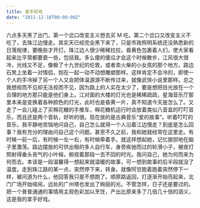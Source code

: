 ```yaml
---
title: 拿手好戏
date: "2011-12-18T00:00:00Z"
---
```


六点多天黑了出门，第一个岔口改变主义想去买 M 吃，第二个岔口又改变主义不吃了，去珠江边慢走。其实天已经完全黑下来了，只是市政照明系统还没熟悉新的日落规律，要晚些才开灯。珠江边人很少稀稀拉拉，昏黄色包裹着人们，使大家看起来比平常都要衰一些，包括我。多么傻的傻瓜才会这个时候散步，江风很大很冷，光线又不足，像极了十九世纪的伦敦，或者卖火柴的小女孩的那个地方。路边石凳上坐着一对情侣，抱在一起一动不动想雕塑那样。这样肯定不会冷的，即使一个人的手冷掉了另一个人又会把体温源源不断传过来，就像武侠小说里那样。总之我想视而不见却无法视而不见，因为路上的人实在太少了，要是想把目光放在一个合理的地方那只能是他们身上。江对面的大楼的灯光也是稀稀疏疏，星海音乐厅那里本来是变换着各种颜色的灯光，此时也是昏黄一片，真不知道今天是怎么了。又走了一会儿碰上了买棉花糖的手推车，棉花糖机运行时会放着类似八音盒的叮叮音乐，而且还是两个音轨，好听的很。现在放的是古典音乐“爱的故事”。听着叮叮的音乐，我平静地苦恼地问自己，自己怎么就得一个人沿着江边慢走？到底是怎么回事？我有充分的理由问自己这个问题。甚至不久之前，我和她就经常在这里走。有时候一前一后，有时候一左一右，有时候牵着手。就这样想起她，记忆狼狈地在脑子里激荡。路边摆放的可供出租的多人自行车，身旁疾驰而过的轮滑小子，被夜灯照射得垂头丧气的小叶榕，俯视着那段一去不回的时光。我问自己，她为何而来为何而去。本该是一段温馨得一想起来就温暖的故事，可一想到故事的后半段就没了温度。走到珠江路的某一点，突然停下来，转身。就像阿甘跑着跑着突然停下一样，被问道为什么，他回答我只是不想跑了。顺原路返回，灯逐渐开始亮起来，北门广场开始喧闹，远处的广州塔也发出了绚丽的光。不管怎样，日子还是要过的。把一个普普通通的事情用主观色彩加以烹饪，产出比原来多了几倍几十倍的涵义，这是我的拿手好戏。
